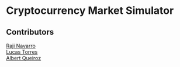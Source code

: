 # Cryptocurrency Market Simulator

## Contributors
[Raji Navarro](https://github.com/rajinavarro)</br>
[Lucas Torres](https://github.com/lucastorress)</br>
[Albert Queiroz](https://github.com/AlbertQueiroz)

